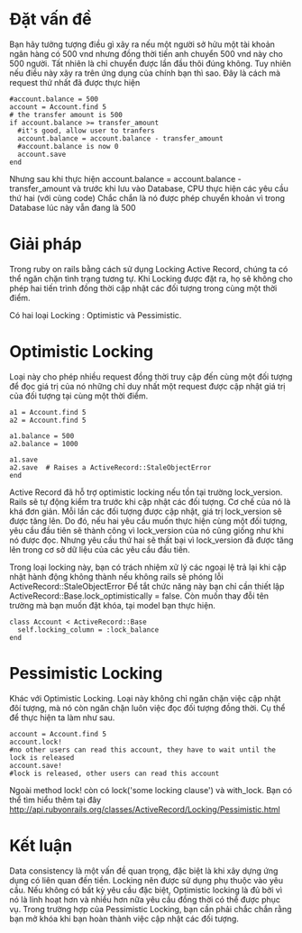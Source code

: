 # Đặt vấn đề
Bạn hãy tưởng tượng điều gì xãy ra nếu một người sở hửu một tài khoản ngân hàng có 500 vnd nhưng đồng thời tiến anh chuyển 500 vnd này cho 500 người.
Tất nhiên là chỉ chuyển được lần đầu thôi đúng không. Tuy nhiên nếu điều này xãy ra trên ứng dụng của chính bạn thì sao.
Đây là cách mà request thứ nhất đã được thực hiện 
```
#account.balance = 500
account = Account.find 5 
# the transfer amount is 500
if account.balance >= transfer_amount
  #it's good, allow user to tranfers
  account.balance = account.balance - transfer_amount
  #account.balance is now 0
  account.save
end
```
Nhưng sau khi thực hiện account.balance = account.balance - transfer_amount và trước khi lưu vào Database, CPU thực hiện các yêu cầu thứ hai (với cùng code)
Chắc chắn là nó được phép chuyển khoản vì trong Database lúc này vẫn  đang là 500
# Giải pháp
Trong ruby on rails bằng cách sử dụng Locking Active Record, chúng ta có thể ngăn chặn tình trạng tương tự. Khi Locking được đặt ra, họ sẽ không cho phép hai tiến trình đồng thời cập nhật các đối tượng trong cùng một thời điểm.

Có hai loại Locking : Optimistic và Pessimistic.
# Optimistic Locking
Loại này cho phép nhiều request đồng thời truy cập đến cùng một đối tượng để đọc giá trị của nó những chỉ duy nhất một request được cập nhật giá trị của đối tượng tại cùng một thời điểm.
```
a1 = Account.find 5
a2 = Account.find 5

a1.balance = 500
a2.balance = 1000

a1.save
a2.save  # Raises a ActiveRecord::StaleObjectError
end
```
Active Record đã hỗ trợ optimistic locking nếu tồn tại trường lock_version. Rails sẽ tự động kiểm tra trước khi cập nhật các đối tượng. Cơ chế của nó là khá đơn giản. Mỗi lần các đối tượng được cập nhật, giá trị lock_version sẽ được tăng lên. Do đó, nếu hai yêu cầu muốn thực hiện cùng một đối tượng, yêu cầu đầu tiên sẽ thành công vì lock_version của nó cũng giống như khi nó được đọc. Nhưng yêu cầu thứ hai sẽ thất bại vì lock_version đã được tăng lên trong cơ sở dữ liệu của các yêu cầu đầu tiên.

Trong loại locking này, bạn có trách nhiệm xử lý các ngoại lệ trả lại khi cập nhật hành động không thành nếu không rails sẽ phóng lỗi ActiveRecord::StaleObjectError
Để tắt chức năng này bạn chỉ cần thiết lập ActiveRecord::Base.lock_optimistically = false. Còn muốn thay đỗi tên trường mà bạn muốn đặt khóa, tại model bạn thực hiện. 
```
class Account < ActiveRecord::Base
  self.locking_column = :lock_balance
end
```

# Pessimistic Locking
Khác với Optimistic Locking. Loại này không chỉ ngăn chặn việc cập nhật đôí tượng, mà nó còn ngăn chặn luôn việc đọc đối tượng đồng thời. Cụ thể để thực hiện ta làm như sau.
```
account = Account.find 5
account.lock!
#no other users can read this account, they have to wait until the lock is released
account.save! 
#lock is released, other users can read this account
```

Ngoài method lock!  còn có lock('some locking clause') và with_lock. Bạn có thể tìm hiểu thêm tại đây
http://api.rubyonrails.org/classes/ActiveRecord/Locking/Pessimistic.html
# Kết luận
Data consistency là một vấn đề quan trọng, đặc biệt là khi xây dựng ứng dụng có liên quan đến tiền. 
Locking nên được sử dụng phụ thuộc vào yêu cầu. Nếu không có bất kỳ yêu cầu đặc biệt, Optimistic locking là đủ bởi vì nó là linh hoạt hơn và nhiều hơn nữa yêu cầu đồng thời có thể được phục vụ. Trong trường hợp của Pessimistic Locking, bạn cần phải chắc chắn rằng bạn mở khóa khi bạn hoàn thành việc cập nhật các đối tượng.